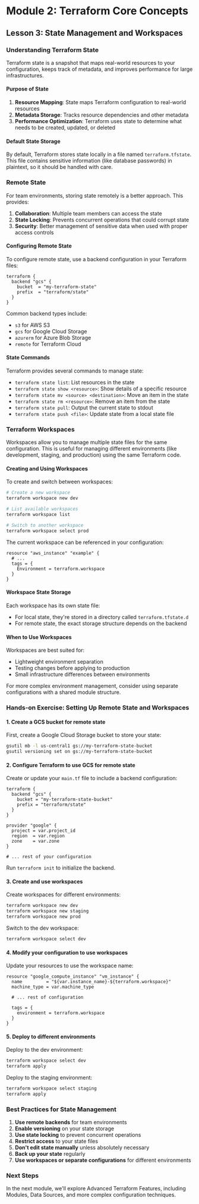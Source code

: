 # Module 2: Terraform Core Concepts

## Lesson 3: State Management and Workspaces

### Understanding Terraform State

Terraform state is a snapshot that maps real-world resources to your configuration, keeps track of metadata, and improves performance for large infrastructures.

#### Purpose of State

1. **Resource Mapping**: State maps Terraform configuration to real-world resources
2. **Metadata Storage**: Tracks resource dependencies and other metadata
3. **Performance Optimization**: Terraform uses state to determine what needs to be created, updated, or deleted

#### Default State Storage

By default, Terraform stores state locally in a file named `terraform.tfstate`. This file contains sensitive information (like database passwords) in plaintext, so it should be handled with care.

### Remote State

For team environments, storing state remotely is a better approach. This provides:

1. **Collaboration**: Multiple team members can access the state
2. **State Locking**: Prevents concurrent operations that could corrupt state
3. **Security**: Better management of sensitive data when used with proper access controls

#### Configuring Remote State

To configure remote state, use a backend configuration in your Terraform files:

```hcl
terraform {
  backend "gcs" {
    bucket  = "my-terraform-state"
    prefix  = "terraform/state"
  }
}
```

Common backend types include:
- `s3` for AWS S3
- `gcs` for Google Cloud Storage
- `azurerm` for Azure Blob Storage
- `remote` for Terraform Cloud

#### State Commands

Terraform provides several commands to manage state:

- `terraform state list`: List resources in the state
- `terraform state show <resource>`: Show details of a specific resource
- `terraform state mv <source> <destination>`: Move an item in the state
- `terraform state rm <resource>`: Remove an item from the state
- `terraform state pull`: Output the current state to stdout
- `terraform state push <file>`: Update state from a local state file

### Terraform Workspaces

Workspaces allow you to manage multiple state files for the same configuration. This is useful for managing different environments (like development, staging, and production) using the same Terraform code.

#### Creating and Using Workspaces

To create and switch between workspaces:

```bash
# Create a new workspace
terraform workspace new dev

# List available workspaces
terraform workspace list

# Switch to another workspace
terraform workspace select prod
```

The current workspace can be referenced in your configuration:

```hcl
resource "aws_instance" "example" {
  # ...
  tags = {
    Environment = terraform.workspace
  }
}
```

#### Workspace State Storage

Each workspace has its own state file:

- For local state, they're stored in a directory called `terraform.tfstate.d`
- For remote state, the exact storage structure depends on the backend

#### When to Use Workspaces

Workspaces are best suited for:
- Lightweight environment separation
- Testing changes before applying to production
- Small infrastructure differences between environments

For more complex environment management, consider using separate configurations with a shared module structure.

### Hands-on Exercise: Setting Up Remote State and Workspaces

#### 1. Create a GCS bucket for remote state

First, create a Google Cloud Storage bucket to store your state:

```bash
gsutil mb -l us-central1 gs://my-terraform-state-bucket
gsutil versioning set on gs://my-terraform-state-bucket
```

#### 2. Configure Terraform to use GCS for remote state

Create or update your `main.tf` file to include a backend configuration:

```hcl
terraform {
  backend "gcs" {
    bucket = "my-terraform-state-bucket"
    prefix = "terraform/state"
  }
}

provider "google" {
  project = var.project_id
  region  = var.region
  zone    = var.zone
}

# ... rest of your configuration
```

Run `terraform init` to initialize the backend.

#### 3. Create and use workspaces

Create workspaces for different environments:

```bash
terraform workspace new dev
terraform workspace new staging
terraform workspace new prod
```

Switch to the dev workspace:

```bash
terraform workspace select dev
```

#### 4. Modify your configuration to use workspaces

Update your resources to use the workspace name:

```hcl
resource "google_compute_instance" "vm_instance" {
  name         = "${var.instance_name}-${terraform.workspace}"
  machine_type = var.machine_type

  # ... rest of configuration
  
  tags = {
    environment = terraform.workspace
  }
}
```

#### 5. Deploy to different environments

Deploy to the dev environment:

```bash
terraform workspace select dev
terraform apply
```

Deploy to the staging environment:

```bash
terraform workspace select staging
terraform apply
```

### Best Practices for State Management

1. **Use remote backends** for team environments
2. **Enable versioning** on your state storage
3. **Use state locking** to prevent concurrent operations
4. **Restrict access** to your state files
5. **Don't edit state manually** unless absolutely necessary
6. **Back up your state** regularly
7. **Use workspaces or separate configurations** for different environments

### Next Steps

In the next module, we'll explore Advanced Terraform Features, including Modules, Data Sources, and more complex configuration techniques. 